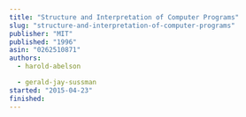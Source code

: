 ```yaml
---
title: "Structure and Interpretation of Computer Programs"
slug: "structure-and-interpretation-of-computer-programs"
publisher: "MIT"
published: "1996"
asin: "0262510871"
authors:
  - harold-abelson

  - gerald-jay-sussman
started: "2015-04-23"
finished:
---
```

